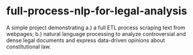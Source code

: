 # full-process-nlp-for-legal-analysis
A simple project demonstrating a.)  a full ETL process scraping text from webpages; b.) natural language processing to analyze controversial and dense legal documents and express data-driven opinions about constitutional law. 

